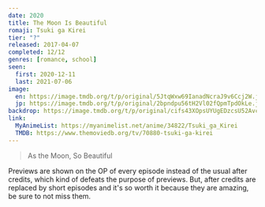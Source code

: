 ```yaml
---
date: 2020
title: The Moon Is Beautiful
romaji: Tsuki ga Kirei
tier: "?"
released: 2017-04-07
completed: 12/12
genres: [romance, school]
seen:
  first: 2020-12-11
  last: 2021-07-06
image:
  en: https://image.tmdb.org/t/p/original/5JtqWxw69IanadNcraJ9v6Ccj2W.jpg
  jp: https://image.tmdb.org/t/p/original/2bpndpu56tH2Vl02fQpmTpdOkLe.jpg
backdrop: https://image.tmdb.org/t/p/original/cifs43XOpsUYUgEDzcsU52AvcaP.jpg
link:
  MyAnimeList: https://myanimelist.net/anime/34822/Tsuki_ga_Kirei
  TMDB: https://www.themoviedb.org/tv/70880-tsuki-ga-kirei
---
```


> As the Moon, So Beautiful

Previews are shown on the OP of every episode instead of the usual after credits, which kind of defeats the purpose of previews. But, after credits are replaced by short episodes and it's so worth it because they are amazing, be sure to not miss them.
